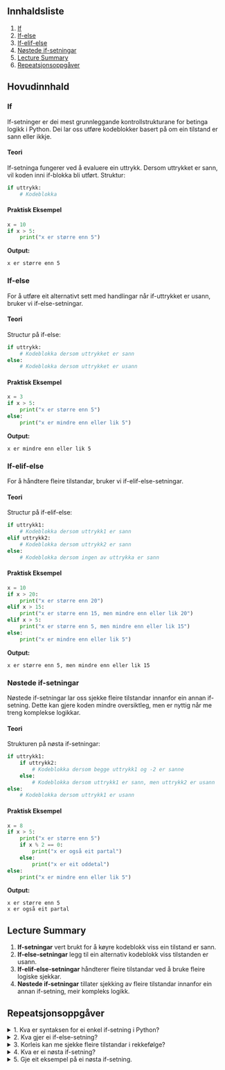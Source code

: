 
## Innhaldsliste

1. [If](#If)
2. [If-else](#If-else)
3. [If-elif-else](#If-elif-else)
4. [Nøstede if-setningar](#Nøstede-if-setningar)
5. [Lecture Summary](#Lecture-Summary)
6. [Repeatsjonsoppgåver](#Repeatsjonsoppgåver)

## Hovudinnhald

### If

If-setninger er dei mest grunnleggande kontrollstrukturane for betinga logikk i Python. Dei lar oss utføre kodeblokker basert på om ein tilstand er sann eller ikkje.

#### Teori

If-setninga fungerer ved å evaluere ein uttrykk. Dersom uttrykket er sann, vil koden inni if-blokka bli utført. Struktur:

```python
if uttrykk:
    # Kodeblokka
```

#### Praktisk Eksempel

```python
x = 10
if x > 5:
    print("x er større enn 5")
```

**Output:** 
```
x er større enn 5
```

### If-else

For å utføre eit alternativt sett med handlingar når if-uttrykket er usann, bruker vi if-else-setningar.

#### Teori

Structur på if-else:

```python
if uttrykk:
    # Kodeblokka dersom uttrykket er sann
else:
    # Kodeblokka dersom uttrykket er usann
```

#### Praktisk Eksempel

```python
x = 3
if x > 5:
    print("x er større enn 5")
else:
    print("x er mindre enn eller lik 5")
```

**Output:** 
```
x er mindre enn eller lik 5
```

### If-elif-else

For å håndtere fleire tilstandar, bruker vi if-elif-else-setningar. 

#### Teori

Structur på if-elif-else:

```python
if uttrykk1:
    # Kodeblokka dersom uttrykk1 er sann
elif uttrykk2:
    # Kodeblokka dersom uttrykk2 er sann
else:
    # Kodeblokka dersom ingen av uttrykka er sann
```

#### Praktisk Eksempel

```python
x = 10
if x > 20:
    print("x er større enn 20")
elif x > 15:
    print("x er større enn 15, men mindre enn eller lik 20")
elif x > 5:
    print("x er større enn 5, men mindre enn eller lik 15")
else:
    print("x er mindre enn eller lik 5")
```

**Output:** 
```
x er større enn 5, men mindre enn eller lik 15
```

### Nøstede if-setningar

Nøstede if-setningar lar oss sjekke fleire tilstandar innanfor ein annan if-setning. Dette kan gjere koden mindre oversiktleg, men er nyttig når me treng komplekse logikkar.

#### Teori

Strukturen på nøsta if-setningar:

```python
if uttrykk1:
    if uttrykk2:
        # Kodeblokka dersom begge uttrykk1 og -2 er sanne
    else:
        # Kodeblokka dersom uttrykk1 er sann, men uttrykk2 er usann
else:
    # Kodeblokka dersom uttrykk1 er usann
```

#### Praktisk Eksempel

```python
x = 8
if x > 5:
    print("x er større enn 5")
    if x % 2 == 0:
        print("x er også eit partal")
    else:
        print("x er eit oddetal")
else:
    print("x er mindre enn eller lik 5")
```

**Output:** 
```
x er større enn 5
x er også eit partal
```

## Lecture Summary

1. **If-setningar** vert brukt for å køyre kodeblokk viss ein tilstand er sann.
2. **If-else-setningar** legg til ein alternativ kodeblokk viss tilstanden er usann.
3. **If-elif-else-setningar** håndterer fleire tilstandar ved å bruke fleire logiske sjekkar.
4. **Nøstede if-setningar** tillater sjekking av fleire tilstandar innanfor ein annan if-setning, meir kompleks logikk.

## Repeatsjonsoppgåver

<details>
    <summary>1. Kva er syntaksen for ei enkel if-setning i Python?</summary>
    if uttrykk:
        # Kodeblokk
</details>

<details>
    <summary>2. Kva gjer ei if-else-setning?</summary>
    Den utfører alternativ kodeblokk dersom uttrykket er usann.
</details>

<details>
    <summary>3. Korleis kan me sjekke fleire tilstandar i rekkefølge?</summary>
    Ved å nytte if-elif-else-setningar.
</details>

<details>
    <summary>4. Kva er ei nøsta if-setning?</summary>
    Ein if-setning inni ein anna if-setning.
</details>

<details>
    <summary>5. Gje eit eksempel på ei nøsta if-setning.</summary>
    ```python
    if x > 5:
        if y < 10:
            print("x er større enn 5 og y er mindre enn 10")
    ```